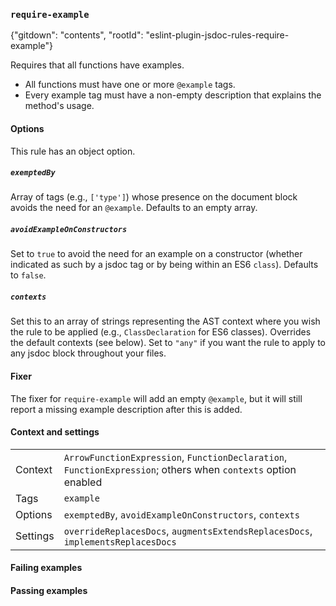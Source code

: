 ### `require-example`

{"gitdown": "contents", "rootId": "eslint-plugin-jsdoc-rules-require-example"}

Requires that all functions have examples.

* All functions must have one or more `@example` tags.
* Every example tag must have a non-empty description that explains the method's usage.

#### Options

This rule has an object option.

##### `exemptedBy`

Array of tags (e.g., `['type']`) whose presence on the document
block avoids the need for an `@example`. Defaults to an empty array.

##### `avoidExampleOnConstructors`

Set to `true` to avoid the need for an example on a constructor (whether
indicated as such by a jsdoc tag or by being within an ES6 `class`).
Defaults to `false`.

##### `contexts`

Set this to an array of strings representing the AST context
where you wish the rule to be applied (e.g., `ClassDeclaration` for ES6 classes).
Overrides the default contexts (see below). Set to `"any"` if you want
the rule to apply to any jsdoc block throughout your files.

#### Fixer

The fixer for `require-example` will add an empty `@example`, but it will still
report a missing example description after this is added.

#### Context and settings

|||
|---|---|
|Context|`ArrowFunctionExpression`, `FunctionDeclaration`, `FunctionExpression`; others when `contexts` option enabled|
|Tags|`example`|
|Options|`exemptedBy`, `avoidExampleOnConstructors`, `contexts`|
|Settings|`overrideReplacesDocs`, `augmentsExtendsReplacesDocs`, `implementsReplacesDocs`|

#### Failing examples

<!-- assertions-failing requireExample -->

#### Passing examples

<!-- assertions-passing requireExample -->
